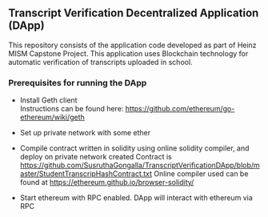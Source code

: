 ## Transcript Verification Decentralized Application (DApp)
This repository consists of the application code developed as part of Heinz MISM Capstone Project.
This application uses Blockchain technology for automatic verification of transcripts uploaded in school.

### Prerequisites for running the DApp
- Install Geth client <br>
Instructions can be found here:
https://github.com/ethereum/go-ethereum/wiki/geth

- Set up private network with some ether
- Compile contract written in solidity using online solidity compiler, and deploy on private network created
Contract is https://github.com/SusruthaGongalla/TranscriptVerificationDApp/blob/master/StudentTranscripHashContract.txt
Online compiler used can be found at https://ethereum.github.io/browser-solidity/
- Start ethereum with RPC enabled. DApp will interact with ethereum via RPC

